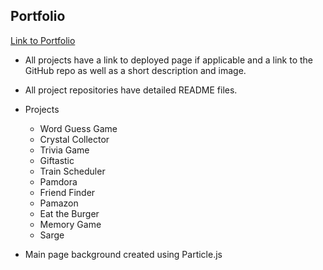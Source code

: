## Portfolio

[Link to Portfolio](https://pamelatholan.github.io/PORTFOLIO/)

* All projects have a link to deployed page if applicable and a link to the GitHub repo as well as a short description and image.

* All project repositories have detailed README files.

* Projects

  * Word Guess Game
  * Crystal Collector
  * Trivia Game
  * Giftastic
  * Train Scheduler
  * Pamdora
  * Friend Finder
  * Pamazon
  * Eat the Burger
  * Memory Game
  * Sarge

* Main page background created using Particle.js
